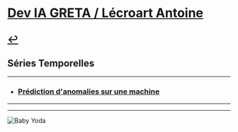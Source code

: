 # [Dev IA GRETA / Lécroart Antoine](https://github.com/Dev-IA-2024/antoine.lecroart)

[↩️](..)
---

## Séries Temporelles

---

- ### [Prédiction d'anomalies sur une machine](./Machine_anomaly)

---
---
![Baby Yoda](https://images3.alphacoders.com/110/1108129.jpg)
